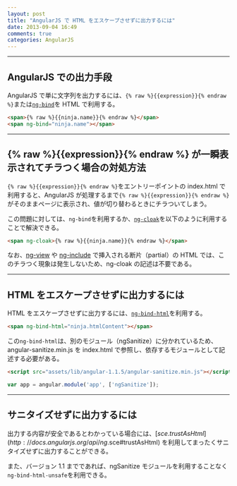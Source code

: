 ```yaml
---
layout: post
title: "AngularJS で HTML をエスケープさせずに出力するには"
date: 2013-09-04 16:49
comments: true
categories: AngularJS
---
```


---

## AngularJS での出力手段

AngularJS で単に文字列を出力するには、`{% raw %}{{expression}}{% endraw %}`または[`ng-bind`](http://docs.angularjs.org/api/ng.directive:ngBind)を HTML で利用する。

``` html
<span>{% raw %}{{ninja.name}}{% endraw %}</span>
<span ng-bind="ninja.name"></span>
```

<!-- more -->

---
## {% raw %}{{expression}}{% endraw %} が一瞬表示されてチラつく場合の対処方法

`{% raw %}{{expression}}{% endraw %}`をエントリーポイントの index.html で利用すると、AngularJS が処理するまで`{% raw %}{{expression}}{% endraw %}`がそのままページに表示され、値が切り替わるときにチラついてしまう。

この問題に対しては、`ng-bind`を利用するか、[`ng-cloak`](http://docs.angularjs.org/api/ng.directive:ngCloak)を以下のように利用することで解決できる。

``` html
<span ng-cloak>{% raw %}{{ninja.name}}{% endraw %}</span>
```

なお、[ng-view](http://docs.angularjs.org/api/ngRoute.directive:ngView) や [ng-include](http://docs.angularjs.org/api/ng.directive:ngInclude) で挿入される断片（partial）の HTML では、このチラつく現象は発生しないため、ng-cloak の記述は不要である。

---

## HTML をエスケープさせずに出力するには

HTML をエスケープさせずに出力するには、[`ng-bind-html`](http://docs.angularjs.org/api/ng.directive:ngBindHtml)を利用する。

``` html
<span ng-bind-html="ninja.htmlContent"></span>
```

この`ng-bind-html`は、別のモジュール（ngSanitize）に分かれているため、angular-sanitize.min.js を index.html で参照し、依存するモジュールとして記述する必要がある。

``` html index.html
<script src="assets/lib/angular-1.1.5/angular-sanitize.min.js"></script>
```
``` javascript app.js
var app = angular.module('app', ['ngSanitize']);
```

---

## サニタイズせずに出力するには

出力する内容が安全であるとわかっている場合には、[$sce.trustAsHtml](http://docs.angularjs.org/api/ng.$sce#trustAsHtml) を利用してまったくサニタイズせずに出力することができる。

また、バージョン 1.1 までであれば、ngSanitize モジュールを利用することなく`ng-bind-html-unsafe`を利用できる。
